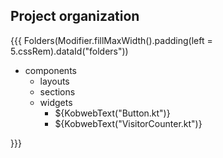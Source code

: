 ## <span data-id="title">Project organization</span>

{{{ Folders(Modifier.fillMaxWidth().padding(left = 5.cssRem).dataId("folders"))

* components
  * layouts
  * sections
  * widgets
    * ${KobwebText("Button.kt")}
    * ${KobwebText("VisitorCounter.kt")}

}}}
